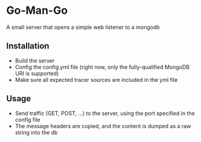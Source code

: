 # Go-Man-Go

A small server that opens a simple web listener to a mongodb 

## Installation

- Build the server
- Config the config.yml file (right now, only the fully-qualified MongoDB URI is supported)
- Make sure all expected tracer sources are included in the yml file

## Usage

- Send traffic (GET, POST, ...) to the server, using the port specified in the config file
- The message headers are copied, and the content is dumped as a raw string into the db
